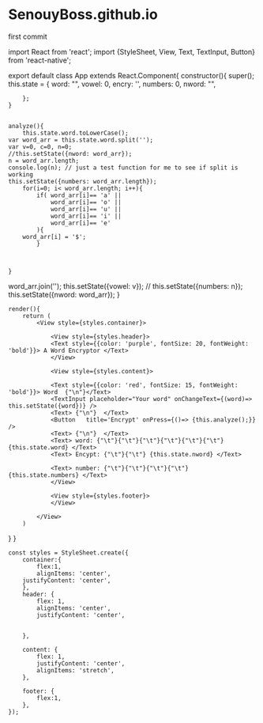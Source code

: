 # SenouyBoss.github.io
first commit

import React from 'react';
import {StyleSheet, View, Text, TextInput, Button} from 'react-native';



export default class App extends React.Component{
	constructor(){
    super();
		this.state = {
			word: "",
			vowel: 0,
			encry: '',
			numbers: 0,
			nword: "",

		};
	}


	analyze(){
		this.state.word.toLowerCase();
    var word_arr = this.state.word.split('');
	var v=0, c=0, n=0;
	//this.setState({nword: word_arr});
	n = word_arr.length;
	console.log(n); // just a test function for me to see if split is working
	this.setState({numbers: word_arr.length});
		for(i=0; i< word_arr.length; i++){
			if( word_arr[i]== 'a' || 
				word_arr[i]== 'o' ||
				word_arr[i]== 'u' ||
				word_arr[i]== 'i' ||
				word_arr[i]== 'e' 
			){
        word_arr[i] = '$';
			}
			
			
      
    }	
  
  word_arr.join('');
    this.setState({vowel: v});
     // this.setState({numbers: n});
      this.setState({nword: word_arr});	
  }


	render(){
		return (
			<View style={styles.container}>

				<View style={styles.header}>
				<Text style={{color: 'purple', fontSize: 20, fontWeight: 'bold'}}> A Word Encryptor </Text>
				</View>

				<View style={styles.content}>

				<Text style={{color: 'red', fontSize: 15, fontWeight: 'bold'}}> Word  {"\n"}</Text>
				<TextInput placeholder="Your word" onChangeText={(word)=> this.setState({word})} />
				<Text> {"\n"}  </Text>
				<Button   title='Encrypt' onPress={()=> {this.analyze();}} />
				<Text> {"\n"}  </Text>
				<Text> word: {"\t"}{"\t"}{"\t"}{"\t"}{"\t"}{"\t"} {this.state.word} </Text> 
				<Text> Encypt: {"\t"}{"\t"} {this.state.nword} </Text> 
				 
				<Text> number: {"\t"}{"\t"}{"\t"}{"\t"} {this.state.numbers} </Text> 
				</View>

				<View style={styles.footer}>
				</View>

			</View>
		)
  }
}

	const styles = StyleSheet.create({
		container:{
			flex:1,
			alignItems: 'center',
    	justifyContent: 'center',
		},
		header: {
			flex: 1,
			alignItems: 'center',
			justifyContent: 'center',
			
			
		},

		content: {
			flex: 1,
			justifyContent: 'center',
			alignItems: 'stretch',
		},

		footer: {
			flex:1,
		},
	});
